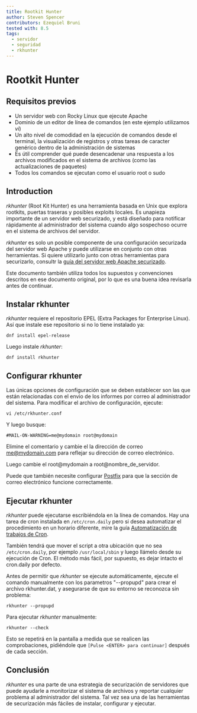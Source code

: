 ```yaml
---
title: Rootkit Hunter
author: Steven Spencer
contributors: Ezequiel Bruni
tested with: 8.5
tags:
  - servidor
  - seguridad
  - rkhunter
---
```


# Rootkit Hunter

## Requisitos previos

* Un servidor web con Rocky Linux que ejecute Apache
* Dominio de un editor de línea de comandos (en este ejemplo utilizamos _vi_)
* Un alto nivel de comodidad en la ejecución de comandos desde el terminal, la visualización de registros y otras tareas de caracter genérico dentro de la administración de sistemas
* Es útil comprender qué puede desencadenar una respuesta a los archivos modificados en el sistema de archivos (como las actualizaciones de paquetes)
* Todos los comandos se ejecutan como el usuario root o sudo

## Introduction

_rkhunter_ (Root Kit Hunter) es una herramienta basada en Unix que explora rootkits, puertas traseras y posibles exploits locales. Es unapieza importante de un servidor web securizado, y está diseñado para notificar rápidamente al administrador del sistema cuando algo sospechoso ocurre en el sistema de archivos del servidor.

_rkhunter_ es solo un posible componente de una configuración securizada del servidor web Apache y puede utilizarse en conjunto con otras herramientas. Si quiere utilizarlo junto con otras herramientas para securizarlo, consultr la [guía del servidor web Apache securizado](index.md).

Este documento también utiliza todos los supuestos y convenciones descritos en ese documento original, por lo que es una buena idea revisarla antes de continuar.

## Instalar rkhunter

_rkhunter_ requiere el repositorio EPEL (Extra Packages for Enterprise Linux). Así que instale ese repositorio si no lo tiene instalado ya:

`dnf install epel-release`

Luego instale _rkhunter_:

`dnf install rkhunter`

## Configurar rkhunter

Las únicas opciones de configuración que se deben establecer son las que están relacionadas con el envio de los informes por correo al administrador del sistema. Para modificar el archivo de configuración, ejecute:

`vi /etc/rkhunter.conf`

Y luego busque:

`#MAIL-ON-WARNING=me@mydomain root@mydomain`

Elimine el comentario y cambie el la dirección de correo me@mydomain.com para reflejar su dirección de correo electrónico.

Luego cambie el root@mydomain a root@nombre_de_servidor.

Puede que también necesite configurar [Postfix](../../email/postfix_reporting.md) para que la sección de correo electrónico funcione correctamente.

## Ejecutar rkhunter

_rkhunter_ puede ejecutarse escribiéndola en la línea de comandos. Hay una tarea de cron instalada en `/etc/cron.daily` pero si desea automatizar el procedimiento en un horario diferente, mire la guía [Automatización de trabajos de Cron](../../automation/cron_jobs_howto.md).

También tendrá que mover el script a otra ubicación que no sea `/etc/cron.daily`, por ejemplo `/usr/local/sbin` y luego llámelo desde su ejecución de Cron. El método más fácil, por supuesto, es dejar intacto el cron.daily por defecto.

Antes de permitir que _rkhunter_ se ejecute automáticamente, ejecute el comando manualmente con los parametros "--propupd" para crear el archivo rkhunter.dat, y asegurarse de que su entorno se reconozca sin problema:

`rkhunter --propupd`

Para ejecutar _rkhunter_ manualmente:

`rkhunter --check`

Esto se repetirá en la pantalla a medida que se realicen las comprobaciones, pidiéndole que `[Pulse <ENTER> para continuar]` después de cada sección.

## Conclusión

_rkhunter_ es una parte de una estrategia de securización de servidores que puede ayudarle a monitorizar el sistema de archivos y reportar cualquier problema al administrador del sistema. Tal vez sea una de las herramientas de securización más fáciles de instalar, configurar y ejecutar.
